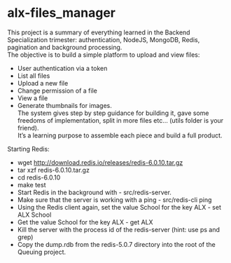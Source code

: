 # alx-files_manager

This project is a summary of everything learned in the Backend Specialization trimester: authentication, NodeJS, MongoDB, Redis, pagination and background processing.<br/>
The objective is to build a simple platform to upload and view files:

- User authentication via a token
- List all files
- Upload a new file
- Change permission of a file
- View a file
- Generate thumbnails for images.<br/>The system gives step by step guidance for building it, gave some freedoms of implementation, split in more files etc… (utils folder is your friend).<br/>It’s a learning purpose to assemble each piece and build a full product.

Starting Redis:

- wget http://download.redis.io/releases/redis-6.0.10.tar.gz
- tar xzf redis-6.0.10.tar.gz
- cd redis-6.0.10
- make test
- Start Redis in the background with - src/redis-server.
- Make sure that the server is working with a ping - src/redis-cli ping
- Using the Redis client again, set the value School for the key ALX - set ALX School
- Get the value School for the key ALX - get ALX
- Kill the server with the process id of the redis-server (hint: use ps and grep)
- Copy the dump.rdb from the redis-5.0.7 directory into the root of the Queuing project.
